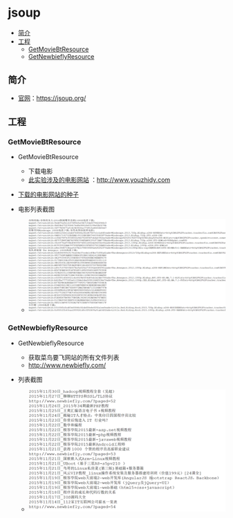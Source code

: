 # jsoup

- [简介](https://github.com/MiracleTaoTao/MyTestCodeHome/tree/master/JsoupJarLearn#%E7%AE%80%E4%BB%8B)
- [工程](https://github.com/MiracleTaoTao/MyTestCodeHome/tree/master/JsoupJarLearn#%E5%B7%A5%E7%A8%8B)
	- [GetMovieBtResource](https://github.com/MiracleTaoTao/MyTestCodeHome/tree/master/JsoupJarLearn#getmoviebtresource)
	- [GetNewbieflyResource](https://github.com/MiracleTaoTao/MyTestCodeHome/tree/master/JsoupJarLearn#getnewbieflyresource)

## 简介

- [官网](https://jsoup.org/)：https://jsoup.org/

## 工程

### GetMovieBtResource

- GetMovieBtResource

  - 下载电影
  - [此实验涉及的电影网站](http://www.youzhidy.com) ：http://www.youzhidy.com
- [下载的电影网站的种子](https://github.com/MiracleTaoTao/MyTestCodeHome/blob/master/JsoupJarLearn/list_67.txt)
  
- 电影列表截图

  - ![电影列表截图](https://github.com/MiracleTaoTao/MyTestCodeHome/blob/master/JsoupJarLearn/resource/%E7%94%B5%E5%BD%B1%E8%B5%84%E6%BA%90%E4%B8%8B%E8%BD%BD.png?raw=true)

  
### GetNewbieflyResource
- GetNewbieflyResource
  - 获取菜鸟要飞网站的所有文件列表
  - http://www.newbiefly.com/
- 列表截图
  
  - ![图片](https://github.com/MiracleTaoTao/MyTestCodeHome/blob/master/JsoupJarLearn/resource/%E8%8F%9C%E9%B8%9F%E8%A6%81%E9%A3%9E%E4%B8%8B%E8%BD%BD.png?raw=true)